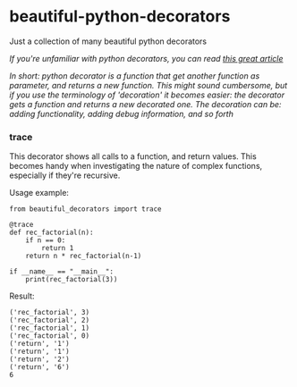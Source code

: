 # beautiful-python-decorators
Just a collection of many beautiful python decorators

*If you're unfamiliar with python decorators, you can read 
[this great article](https://realpython.com/primer-on-python-decorators/)*

*In short: python decorator is a function that get another function as parameter,
and returns a new function. This might sound cumbersome, but if you use the
terminology of 'decoration' it becomes easier: the decorator gets a function and
returns a new decorated one. The decoration can be: adding functionality, adding
debug information, and so forth*

### trace
This decorator shows all calls to a function, and return values. This becomes 
handy when investigating the nature of complex functions, especially if they're
recursive.

Usage example:
~~~~
from beautiful_decorators import trace

@trace
def rec_factorial(n):
	if n == 0:
		return 1
	return n * rec_factorial(n-1)

if __name__ == "__main__":
	print(rec_factorial(3))

~~~~

Result:
~~~~
('rec_factorial', 3)
('rec_factorial', 2)
('rec_factorial', 1)
('rec_factorial', 0)
('return', '1')
('return', '1')
('return', '2')
('return', '6')
6
~~~~
